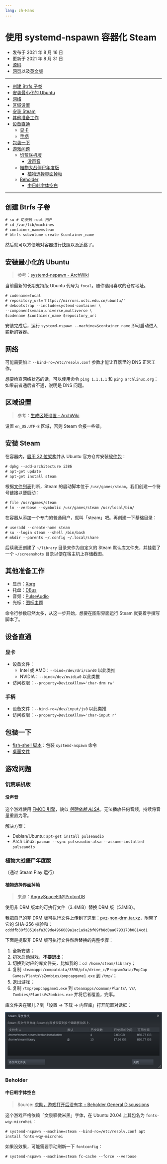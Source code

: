 ```yaml
---
lang: zh-Hans
---
```


# 使用 systemd-nspawn 容器化 Steam

- 发布于 2021 年 8 月 16 日
- 更新于 2021 年 8 月 31 日
- [源码][source]
- [网页][page_zhs]以及[英文版][page]

[source]: https://raw.githubusercontent.com/liolok/liolok.com/master/zhs/containerize-steam-with-systemd-nspawn/index.md
[page]: https://liolok.com/containerize-steam-with-systemd-nspawn/
[page_zhs]: https://liolok.com/zhs/containerize-steam-with-systemd-nspawn/

---

- [创建 Btrfs 子卷](#创建-btrfs-子卷)
- [安装最小化的 Ubuntu](#安装最小化的-ubuntu)
- [网络](#网络)
- [区域设置](#区域设置)
- [安装 Steam](#安装-steam)
- [其他准备工作](#其他准备工作)
- [设备直通](#设备直通)
  - [显卡](#显卡)
  - [手柄](#手柄)
- [包装一下](#包装一下)
- [游戏问题](#游戏问题)
  - [饥荒联机版](#饥荒联机版)
    - [没声音](#没声音)
  - [植物大战僵尸年度版](#植物大战僵尸年度版)
    - [植物选择界面掉帧](#植物选择界面掉帧)
  - [Beholder](#beholder)
    - [中日韩字体空白](#中日韩字体空白)

---

## 创建 Btrfs 子卷

```console
# su # 切换到 root 用户
# cd /var/lib/machines
# container_name=steam
# btrfs subvolume create $container_name
```

然后就可以方便地对容器进行[快照][snapshot]以及[迁移][migrate]了。

[snapshot]: https://wiki.archlinux.org/title/Btrfs#Snapshots
[migrate]: https://wiki.archlinux.org/title/Btrfs#Send/receive

## 安装最小化的 Ubuntu

> 参考：[systemd-nspawn - ArchWiki](https://wiki.archlinux.org/title/Systemd-nspawn#Create_a_Debian_or_Ubuntu_environment)

当前最新的长期支持版 Ubuntu 代号为 `focal`。随你选用喜欢的仓库地址。

```console
# codename=focal
# repository_url='https://mirrors.ustc.edu.cn/ubuntu/'
# debootstrap --include=systemd-container \
--components=main,universe,multiverse \
$codename $container_name $repository_url
```

安装完成后，运行 `systemd-nspawn --machine=$container_name` 即可启动进入崭新的容器。

## 网络

可能需要加上 `--bind-ro=/etc/resolv.conf` 参数才能让容器里的 DNS 正常工作。

想要检查网络状态的话，可以使用命令 `ping 1.1.1.1` 和 `ping archlinux.org`：如果前者通后者不通，说明是 DNS 问题。

## 区域设置

> 参考：[生成区域设置 - ArchWiki](https://wiki.archlinux.org/title/Locale_(简体中文)#生成区域设置)

设置 `en_US.UTF-8` 区域，否则 Steam 会报一些错。

## 安装 Steam

在容器内，[启用 32 位架构][multiarch]并从 Ubuntu 官方仓库安装[软件包][package]：

[multiarch]: https://wiki.debian.org/Multiarch/Implementation#Using_multiarch
[package]: https://packages.ubuntu.com/focal/steam

```console
# dpkg --add-architecture i386
# apt-get update
# apt-get install steam
```

根据[文件列表][filelist]判断，Steam 的启动脚本位于 `/usr/games/steam`。我们创建一个符号链接以便启动：

[filelist]: https://packages.ubuntu.com/focal/i386/steam/filelist

```console
# file /usr/games/steam
# ln --verbose --symbolic /usr/games/steam /usr/local/bin/
```

在容器从添加一个专门的普通用户，就叫「steam」吧。再创建一下基础目录：

```console
# useradd --create-home steam
# su --login steam --shell /bin/bash
# mkdir --parents ~/.config ~/.local/share
```

后续我还创建了 `~/library` 目录来作为自定义的 Steam 默认库文件夹，并挂载了一个
`~/screenshots` 目录以便在宿主机上存储截图。


## 其他准备工作

- 显示：[Xorg][xorg]
- 托盘：[DBus][dbus]
- 音频：[PulseAudio][pulseaudio]
- 光标：[图标主题][styles]

命令行参数已然太多，从这一步开始，想要在图形界面运行 Steam 就要着手撰写脚本了。

[xorg]: https://liolok.com/run-desktop-app-with-systemd-nspawn-container/#xorg
[dbus]: https://liolok.com/run-desktop-app-with-systemd-nspawn-container/#dbus-tray
[pulseaudio]: https://liolok.com/run-desktop-app-with-systemd-nspawn-container/#pulseaudio
[styles]: https://liolok.com/run-desktop-app-with-systemd-nspawn-container/#styles

## 设备直通

### 显卡

- 设备文件：
  - Intel 或 AMD：`--bind=/dev/dri/card0` 以此类推
  - NVIDIA：`--bind=/dev/nvidia0` 以此类推
- 访问权限：`--property=DeviceAllow='char-drm rw'`

### 手柄

- 设备文件：`--bind-ro=/dev/input/js0` 以此类推
- 访问权限：`--property=DeviceAllow='char-input r'`

## 包装一下

- [fish-shell 脚本][script]：包装 `systemd-nspawn` 命令
- [桌面文件][desktop-entry]

[script]: https://github.com/liolok/dotfiles/blob/master/.local/bin/steam
[desktop-entry]: https://github.com/liolok/dotfiles/blob/master/.local/share/applications/steam.desktop

## 游戏问题

### 饥荒联机版

#### 没声音

这个游戏使用 [FMOD 引擎][fmod]，貌似 *[明确依赖 ALSA][alsa]*。无法播放任何音频，持续将音量重置为零。

[alsa]: https://wiki.archlinux.org/title/Steam/Troubleshooting#Configure_PulseAudio
[fmod]: https://wiki.archlinux.org/title/Steam/Troubleshooting#FMOD_sound_engine

解决方案：
- Debian/Ubuntu: `apt-get install pulseaudio`
- Arch Linux: `pacman --sync pulseaudio-alsa --assume-installed pulseaudio`

<!-- #### CJK Font Messed Up -->

### 植物大战僵尸年度版

（通过 Steam Play 运行）

#### 植物选择界面掉帧

> 来源：[AngrySpaceElf@ProtonDB](https://www.protondb.com/app/3590#l7L1gAH52v)

使用非 DRM 版本的可执行文件（3.4MiB）替换 DRM 版（5.1MiB）。

我把自己的非 DRM 版可执行文件上传到了这里：[pvz-non-drm.tar.xz](../../containerize-steam-with-systemd-nspawn/pvz-non-drm.tar.xz)，附带了它的
SHA-256 校验和：`cdddfb30f50510afa389de4966089a1ac1a9a2bf09fb8d0aa0793178b0814cd1`

下面是提取非 DRM 版可执行文件然后替换的完整步骤：

1. 全新安装；
2. 初次启动游戏，**不要退出**；
3. 切换到对应的库文件夹，比如我的：`cd /home/steam/library`；
4. 复制 `steamapps/compatdata/3590/pfx/drive_c/ProgramData/PopCap Games/PlantsVsZombies/popcapgame1.exe` 到 `/tmp/`；
5. 退出游戏；
6. 复制 `/tmp/popcapgame1.exe` 到 `steamapps/common/Plants\ Vs\ Zombies/PlantsVsZombies.exe` 并将后者覆盖，完事。

库文件夹在哪儿？到「设置 -> 下载 -> 内容库」打开配置对话框：

![library-folders](steam-library-folders.webp)

### Beholder

#### 中日韩字体空白

> Source: [求助，游戏打开后没有字 :: Beholder General Discussions](https://steamcommunity.com/app/475550/discussions/0/2592234299563997618/?ctp=2#c1480982971155734475)

这个游戏严格依赖「文泉驿微米黑」字体，在 Ubuntu 20.04 上其包名为 `fonts-wqy-microhei`：

```console
# systemd-nspawn --machine=steam --bind-ro=/etc/resolv.conf apt install fonts-wqy-microhei
```

如果没效果，可能需要手动刷新一下 `fontconfig`：

```console
# systemd-nspawn --machine=steam fc-cache --force --verbose
```
